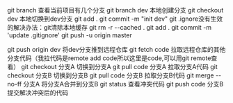 git branch 查看当前项目有几个分支
git branch dev  本地创建分支
git checkout dev 本地切换到dev分支
git add .
git commit -m "init dev"
git .ignore没有生效的解决办法：git清除本地缓存
git rm -r --cached .
git add .
git commit -m 'update .gitignore'
git push -u origin master

git push origin dev     将dev分支推到远程仓库
git fetch code 拉取远程仓库的其他分支代码（我拉代码是remote add code所以这里是code,可以用git remote查看）
git checkout 分支A 切换到分支A
git pull code 分支A 拉取分支A代码
git checkout 分支B 切换到分支B
git pull code 分支B 拉取分支B代码
git merge --no-ff 分支A 将分支A合并到分支B
git status 查看冲突代码
git push code 分支B 提交解决冲突后的代码